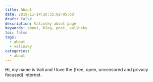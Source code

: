 ```yaml
---
title: About
date: 2019-11-14T20:35:02-05:00
draft: false
description: Valinsky about page
keywords: about, blog, post, valinsky
toc: false
tags:
  - about
  - valinsky
categories:
  - about
---
```


Hi, my name is Vali and I love the (free, open, uncensored and privacy focused) internet.

<br>
